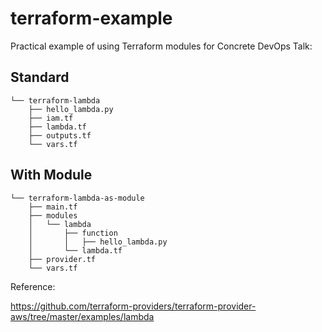 # terraform-example

Practical example of using Terraform modules for Concrete DevOps Talk:

## Standard

```
└── terraform-lambda
    ├── hello_lambda.py
    ├── iam.tf
    ├── lambda.tf
    ├── outputs.tf
    └── vars.tf
```

## With Module

```
└── terraform-lambda-as-module
    ├── main.tf
    ├── modules
    │   └── lambda
    │       ├── function
    │       │   ├── hello_lambda.py
    │       └── lambda.tf
    ├── provider.tf
    └── vars.tf
```

Reference:

https://github.com/terraform-providers/terraform-provider-aws/tree/master/examples/lambda